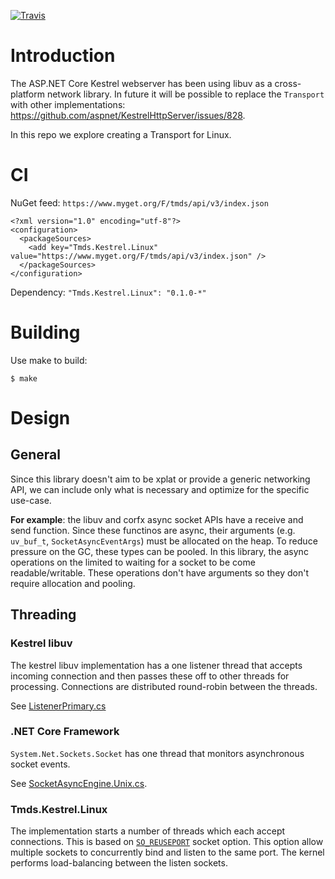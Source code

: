 [![Travis](https://api.travis-ci.org/tmds/Tmds.Kestrel.Linux.svg?branch=master)](https://travis-ci.org/tmds/Tmds.Kestrel.Linux)

# Introduction

The ASP.NET Core Kestrel webserver has been using libuv as a cross-platform network library.
In future it will be possible to replace the `Transport` with other implementations: https://github.com/aspnet/KestrelHttpServer/issues/828.

In this repo we explore creating a Transport for Linux.

# CI

NuGet feed: `https://www.myget.org/F/tmds/api/v3/index.json`
```
<?xml version="1.0" encoding="utf-8"?>
<configuration>
  <packageSources>
    <add key="Tmds.Kestrel.Linux" value="https://www.myget.org/F/tmds/api/v3/index.json" />
  </packageSources>
</configuration>
```

Dependency: `"Tmds.Kestrel.Linux": "0.1.0-*"`

# Building

Use make to build:

    $ make

# Design

## General

Since this library doesn't aim to be xplat or provide a generic networking API, we can include only what is necessary and
optimize for the specific use-case.

**For example**: the libuv and corfx async socket APIs have a receive and send function. Since these functinos are async, their
arguments (e.g. `uv_buf_t`, `SocketAsyncEventArgs`) must be allocated on the heap. To reduce pressure on the GC, these types
can be pooled. In this library, the async operations on the limited to waiting for a socket to be come readable/writable. These operations
don't have arguments so they don't require allocation and pooling.

## Threading

### Kestrel libuv

The kestrel libuv implementation has a one listener thread that accepts incoming connection and then passes these off to
other threads for processing. Connections are distributed round-robin between the threads.

See [ListenerPrimary.cs](https://github.com/aspnet/KestrelHttpServer/blob/7d3bcd2bf868dbd65741da1569ce974993a8e720/src/Microsoft.AspNetCore.Server.Kestrel/Internal/Http/ListenerPrimary.cs#L97-L121)

### .NET Core Framework

`System.Net.Sockets.Socket` has one thread that monitors asynchronous socket events.

See [SocketAsyncEngine.Unix.cs](https://github.com/dotnet/corefx/blob/4611d411d892bd4c4fa9e4dfc2e4cdbb89fea799/src/System.Net.Sockets/src/System/Net/Sockets/SocketAsyncEngine.Unix.cs#L58).

### Tmds.Kestrel.Linux

The implementation starts a number of threads which each accept connections. This is based on [`SO_REUSEPORT`](https://lwn.net/Articles/542629/)
socket option. This option allow multiple sockets to concurrently bind and listen to the same port. The kernel performs
load-balancing between the listen sockets.
